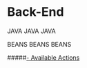 [available-actions]:https://github.com/1stdibs/necrodibsicon/tree/master/back-end/available-actions

# Back-End


JAVA JAVA JAVA


BEANS BEANS BEANS


#####[- Available Actions][available-actions]
